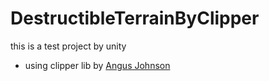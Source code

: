 # DestructibleTerrainByClipper
  this is a test project by unity
 
 * using clipper lib by [Angus Johnson](http://www.angusj.com/delphi/clipper.php)
